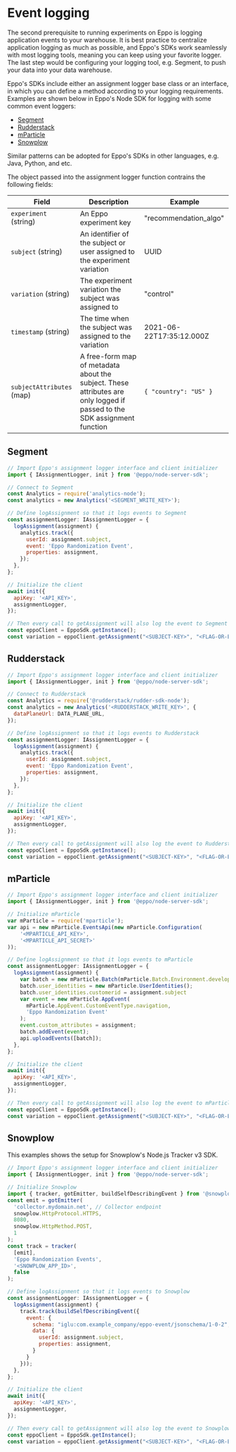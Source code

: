 # Event logging

The second prerequisite to running experiments on Eppo is logging application events to your warehouse. It is best practice to centralize application logging as much as possible, and Eppo's SDKs work seamlessly with most logging tools, meaning you can keep using your favorite logger. The last step would be configuring your logging tool, e.g. Segment, to push your data into your data warehouse.

Eppo's SDKs include either an assignment logger base class or an interface, in which you can define a method according to your logging requirements. Examples are shown below in Eppo's Node SDK for logging with some common event loggers: 

* [Segment](#segment)
* [Rudderstack](#rudderstack)
* [mParticle](#mparticle)
* [Snowplow](#snowplow)

Similar patterns can be adopted for Eppo's SDKs in other languages, e.g. Java, Python, and etc.

The object passed into the assignment logger function contrains the following fields:

| Field | Description | Example |
| --------- | ------- | ---------- |
| `experiment` (string) | An Eppo experiment key | "recommendation_algo" |
| `subject` (string) | An identifier of the subject or user assigned to the experiment variation | UUID |
| `variation` (string) | The experiment variation the subject was assigned to | "control" |
| `timestamp` (string) | The time when the subject was assigned to the variation | 2021-06-22T17:35:12.000Z |
| `subjectAttributes` (map) | A free-form map of metadata about the subject. These attributes are only logged if passed to the SDK assignment function | `{ "country": "US" }` |


## Segment

```javascript
// Import Eppo's assignment logger interface and client initializer
import { IAssignmentLogger, init } from '@eppo/node-server-sdk';

// Connect to Segment
const Analytics = require('analytics-node');
const analytics = new Analytics('<SEGMENT_WRITE_KEY>');

// Define logAssignment so that it logs events to Segment
const assignmentLogger: IAssignmentLogger = {
  logAssignment(assignment) {
    analytics.track({
      userId: assignment.subject,
      event: 'Eppo Randomization Event',
      properties: assignment,
    });
  },
};

// Initialize the client
await init({
  apiKey: '<API_KEY>',
  assignmentLogger,
});

// Then every call to getAssignment will also log the event to Segment
const eppoClient = EppoSdk.getInstance();
const variation = eppoClient.getAssignment("<SUBJECT-KEY>", "<FLAG-OR-EXPERIMENT-KEY>", {});
```

## Rudderstack

```javascript
// Import Eppo's assignment logger interface and client initializer
import { IAssignmentLogger, init } from '@eppo/node-server-sdk';

// Connect to Rudderstack
const Analytics = require('@rudderstack/rudder-sdk-node');
const analytics = new Analytics('<RUDDERSTACK_WRITE_KEY>', {
  dataPlaneUrl: DATA_PLANE_URL,
});

// Define logAssignment so that it logs events to Rudderstack
const assignmentLogger: IAssignmentLogger = {
  logAssignment(assignment) {
    analytics.track({
      userId: assignment.subject,
      event: 'Eppo Randomization Event',
      properties: assignment,
    });
  },
};

// Initialize the client
await init({
  apiKey: '<API_KEY>',
  assignmentLogger,
});

// Then every call to getAssignment will also log the event to Rudderstack
const eppoClient = EppoSdk.getInstance();
const variation = eppoClient.getAssignment("<SUBJECT-KEY>", "<FLAG-OR-EXPERIMENT-KEY>", {});
```

## mParticle

```javascript
// Import Eppo's assignment logger interface and client initializer
import { IAssignmentLogger, init } from '@eppo/node-server-sdk';

// Initialize mParticle
var mParticle = require('mparticle');
var api = new mParticle.EventsApi(new mParticle.Configuration(
    '<MPARTICLE_API_KEY>', 
    '<MPARTICLE_API_SECRET>'
));

// Define logAssignment so that it logs events to mParticle
const assignmentLogger: IAssignmentLogger = {
  logAssignment(assignment) {
    var batch = new mParticle.Batch(mParticle.Batch.Environment.development);
    batch.user_identities = new mParticle.UserIdentities();
    batch.user_identities.customerid = assignment.subject
    var event = new mParticle.AppEvent(
      mParticle.AppEvent.CustomEventType.navigation, 
      'Eppo Randomization Event'
    );
    event.custom_attributes = assignment;
    batch.addEvent(event);
    api.uploadEvents([batch]);
  },
};

// Initialize the client
await init({
  apiKey: '<API_KEY>',
  assignmentLogger,
});

// Then every call to getAssignment will also log the event to mParticle
const eppoClient = EppoSdk.getInstance();
const variation = eppoClient.getAssignment("<SUBJECT-KEY>", "<FLAG-OR-EXPERIMENT-KEY>", {});
```

## Snowplow

This examples shows the setup for Snowplow's Node.js Tracker v3 SDK.

```javascript
// Import Eppo's assignment logger interface and client initializer
import { IAssignmentLogger, init } from '@eppo/node-server-sdk';

// Initialize Snowplow
import { tracker, gotEmitter, buildSelfDescribingEvent } from '@snowplow/node-tracker';
const emit = gotEmitter(
  'collector.mydomain.net', // Collector endpoint
  snowplow.HttpProtocol.HTTPS,
  8080,
  snowplow.HttpMethod.POST,
  1
);
const track = tracker(
  [emit], 
  'Eppo Randomization Events', 
  '<SNOWPLOW_APP_ID>', 
  false
);

// Define logAssignment so that it logs events to Snowplow
const assignmentLogger: IAssignmentLogger = {
  logAssignment(assignment) {
    track.track(buildSelfDescribingEvent({
      event: {
        schema: "iglu:com.example_company/eppo-event/jsonschema/1-0-2",
        data: {
          userId: assignment.subject,
          properties: assignment,
        }
      }
    }));
  },
};

// Initialize the client
await init({
  apiKey: '<API_KEY>',
  assignmentLogger,
});

// Then every call to getAssignment will also log the event to Snowplow
const eppoClient = EppoSdk.getInstance();
const variation = eppoClient.getAssignment("<SUBJECT-KEY>", "<FLAG-OR-EXPERIMENT-KEY>", {});
```